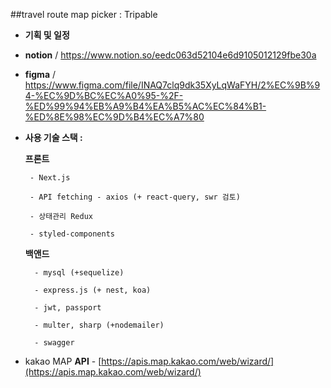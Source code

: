 ##travel route map picker : Tripable

- **기획 및 일정**  
- **notion** / https://www.notion.so/eedc063d52104e6d9105012129fbe30a
- **figma** / https://www.figma.com/file/INAQ7clq9dk35XyLqWaFYH/2%EC%9B%94-%EC%9D%BC%EC%A0%95-%2F-%ED%99%94%EB%A9%B4%EA%B5%AC%EC%84%B1-%ED%8E%98%EC%9D%B4%EC%A7%80
- **사용 기술 스택 :**
 
     **프론트**
       
       - Next.js 
       
       - API fetching - axios (+ react-query, swr 검토)
       
       - 상태관리 Redux 
       
       - styled-components
    
    **백앤드**
        
        - mysql (+sequelize)
        
        - express.js (+ nest, koa)
        
        - jwt, passport
        
        - multer, sharp (+nodemailer)
        
        - swagger
        
- kakao MAP **API** - [https://apis.map.kakao.com/web/wizard/](https://apis.map.kakao.com/web/wizard/)

